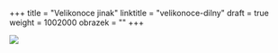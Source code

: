 +++
title = "Velikonoce jinak"
linktitle = "velikonoce-dilny"
draft = true
weight = 1002000
obrazek = ""
+++

![](</assets/media/velikonoce_top(1).jpg>)
